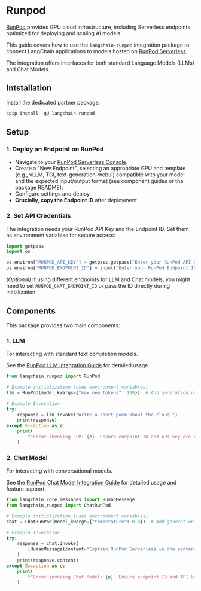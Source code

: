 # Runpod

[RunPod](https://www.runpod.io/) provides GPU cloud infrastructure, including Serverless endpoints optimized for deploying and scaling AI models.

This guide covers how to use the `langchain-runpod` integration package to connect LangChain applications to models hosted on [RunPod Serverless](https://www.runpod.io/serverless-gpu).

The integration offers interfaces for both standard Language Models (LLMs) and Chat Models.

## Intstallation

Install the dedicated partner package:


```python
%pip install -qU langchain-runpod
```

## Setup
### 1. Deploy an Endpoint on RunPod
- Navigate to your [RunPod Serverless Console](https://www.runpod.io/console/serverless/user/endpoints).
- Create a \"New Endpoint\", selecting an appropriate GPU and template (e.g., vLLM, TGI, text-generation-webui) compatible with your model and the expected input/output format (see component guides or the package [README](https://github.com/runpod/langchain-runpod)).
- Configure settings and deploy.
- **Crucially, copy the Endpoint ID** after deployment.

### 2. Set API Credentials
The integration needs your RunPod API Key and the Endpoint ID. Set them as environment variables for secure access:


```python
import getpass
import os

os.environ["RUNPOD_API_KEY"] = getpass.getpass("Enter your RunPod API Key: ")
os.environ["RUNPOD_ENDPOINT_ID"] = input("Enter your RunPod Endpoint ID: ")
```

*(Optional)* If using different endpoints for LLM and Chat models, you might need to set `RUNPOD_CHAT_ENDPOINT_ID` or pass the ID directly during initialization.

## Components
This package provides two main components:

### 1. LLM

For interacting with standard text completion models.

See the [RunPod LLM Integration Guide](/oss/integrations/llms/runpod) for detailed usage


```python
from langchain_runpod import RunPod

# Example initialization (uses environment variables)
llm = RunPod(model_kwargs={"max_new_tokens": 100})  # Add generation params here

# Example Invocation
try:
    response = llm.invoke("Write a short poem about the cloud.")
    print(response)
except Exception as e:
    print(
        f"Error invoking LLM: {e}. Ensure endpoint ID and API key are correct and endpoint is active."
    )
```

### 2. Chat Model

For interacting with conversational models.

See the [RunPod Chat Model Integration Guide](/oss/integrations/chat/runpod) for detailed usage and feature support.


```python
from langchain_core.messages import HumanMessage
from langchain_runpod import ChatRunPod

# Example initialization (uses environment variables)
chat = ChatRunPod(model_kwargs={"temperature": 0.8})  # Add generation params here

# Example Invocation
try:
    response = chat.invoke(
        [HumanMessage(content="Explain RunPod Serverless in one sentence.")]
    )
    print(response.content)
except Exception as e:
    print(
        f"Error invoking Chat Model: {e}. Ensure endpoint ID and API key are correct and endpoint is active."
    )
```
